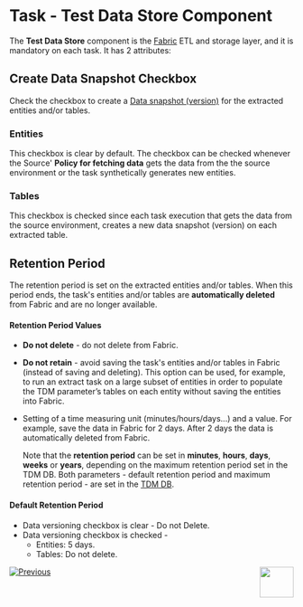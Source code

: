 # Task - Test Data Store Component

The **Test Data Store** component is the [Fabric](/articles/TDM/tdm_architecture/01_tdm_architecture.md#fabric) ETL and storage layer, and it is mandatory on each task. It has 2 attributes:

## Create Data Snapshot Checkbox

Check the checkbox to create a [Data snapshot (version)](15_data_flux_task.md) for the extracted entities and/or tables. 

### Entities

This checkbox is clear by default. The checkbox can be checked whenever the Source' **Policy for fetching data** gets the data from the the source environment or the task synthetically generates new entities. 

### Tables 

This checkbox is checked since each task execution that gets the data from the source environment,  creates a new data snapshot (version) on each extracted table.

## Retention Period

The retention period is set on the extracted entities and/or tables. When this period ends, the task's entities and/or tables are **automatically deleted** from Fabric and are no longer available. 

#### Retention Period Values

- **Do not delete** - do not delete from Fabric. 

- **Do not retain** - avoid saving the task's entities and/or tables in Fabric (instead of saving and deleting). This option can be used, for example, to run an extract task on a large subset of entities in order to populate the TDM parameter’s tables on each entity without saving the entities into Fabric.

- Setting of a time measuring unit (minutes/hours/days...) and a value. For example, save the data in Fabric for 2 days. After 2 days the data is automatically deleted from Fabric.

  Note that the **retention period** can be set in **minutes**, **hours**, **days**, **weeks** or **years**, depending on the maximum retention period set in the TDM DB. Both parameters - default retention period and maximum retention period - are set in the [TDM DB](/articles/TDM/tdm_configuration/02_tdmdb_general_parameters.md).

#### Default Retention Period

- Data versioning checkbox is clear - Do not Delete.
- Data versioning checkbox is checked - 
  - Entities: 5 days. 
  - Tables: Do not delete.


 [![Previous](/articles/images/Previous.png)](15_task_subset_component.md)[<img align="right" width="60" height="54" src="/articles/images/Next.png">](17_task_target_component.md)

